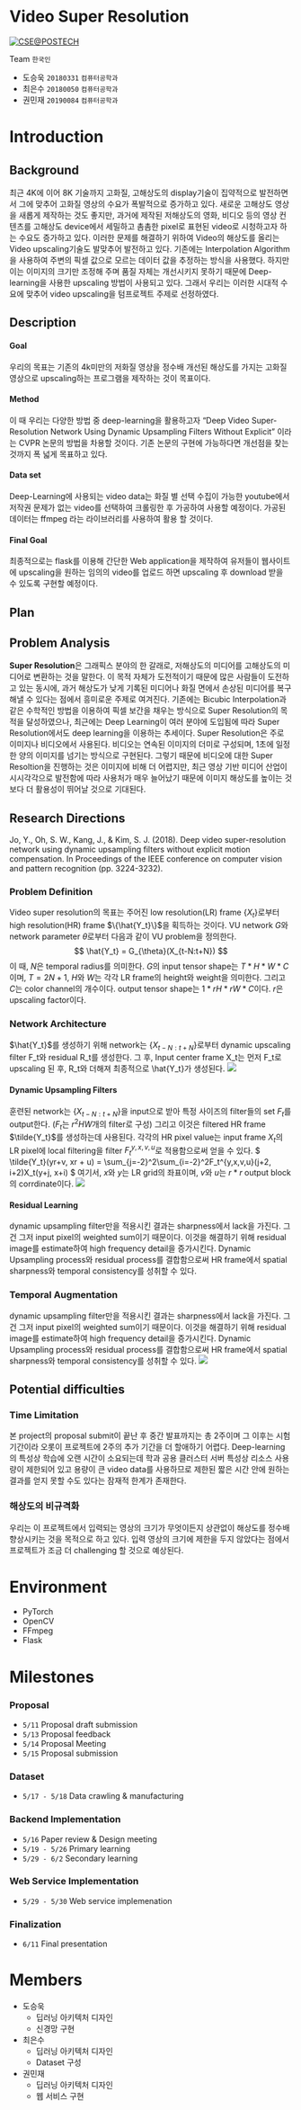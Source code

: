Video Super Resolution
===
[![CSE@POSTECH](https://img.shields.io/badge/CSED451-POSTECH-c80150)](https://www.postech.ac.kr)

Team `한국인`
- 도승욱 `20180331` `컴퓨터공학과`
- 최은수 `20180050` `컴퓨터공학과`
- 권민재 `20190084` `컴퓨터공학과`


# Introduction
## Background
최근 4K에 이어 8K 기술까지 고화질, 고해상도의 display기술이 집약적으로 발전하면서 그에 맞추어 고화질 영상의 수요가 폭발적으로 증가하고 있다. 새로운 고해상도 영상을 새롭게 제작하는 것도 좋지만, 과거에 제작된 저해상도의 영화, 비디오 등의 영상 컨텐츠를 고해상도 device에서 세밀하고 촘촘한 pixel로 표현된 video로  시청하고자 하는 수요도 증가하고 있다. 이러한 문제를 해결하기 위하여 Video의 해상도를 올리는 Video upscaling기술도 발맞추어 발전하고 있다. 기존에는 Interpolation Algorithm을 사용하여 주변의 픽셀 값으로 모르는 데이터 값을 추정하는 방식을 사용했다. 하지만 이는 이미지의 크기만 조정해 주며 품질 자체는 개선시키지 못하기 때문에 Deep-learning을 사용한 upscaling 방법이 사용되고 있다. 그래서 우리는 이러한 시대적 수요에 맞추어 video upscaling을 텀프로젝트 주제로 선정하였다.

## Description
#### Goal
우리의 목표는 기존의 4k미만의 저화질 영상을 정수배 개선된 해상도를 가지는 고화질 영상으로 upscaling하는 프로그램을 제작하는 것이 목표이다.

#### Method
이 때 우리는 다양한 방법 중 deep-learning을 활용하고자 “Deep Video Super-Resolution Network Using Dynamic Upsampling Filters Without Explicit” 이라는 CVPR 논문의 방법을 차용할 것이다. 기존 논문의 구현에 가능하다면 개선점을 찾는 것까지 폭 넓게 목표하고 있다.

#### Data set
Deep-Learning에 사용되는 video data는 화질 별 선택 수집이 가능한 youtube에서 저작권 문제가 없는 video를 선택하여 크롤링한 후 가공하여 사용할 예정이다. 가공된 데이터는 ffmpeg 라는 라이브러리를 사용하여 활용 할 것이다.

#### Final Goal
최종적으로는 flask를 이용해 간단한 Web application을 제작하여 유저들이 웹사이트에 upscaling을 원하는 임의의 video를 업로드 하면 upscaling 후 download 받을 수 있도록 구현할 예정이다.


## Plan
## Problem Analysis
 **Super Resolution**은 그래픽스 분야의 한 갈래로, 저해상도의 미디어를 고해상도의 미디어로 변환하는 것을 말한다. 이 목적 자체가 도전적이기 때문에 많은 사람들이 도전하고 있는 동시에, 과거 해상도가 낮게 기록된 미디어나 화질 면에서 손상된 미디어를 복구해낼 수 있다는 점에서 흥미로운 주제로 여겨진다. 기존에는 Bicubic Interpolation과 같은 수학적인 방법을 이용하여 픽셀 보간을 채우는 방식으로 Super Resolution의 목적을 달성하였으나, 최근에는 Deep Learning이 여러 분야에 도입됨에 따라 Super Resolution에서도 deep learning을 이용하는 추세이다. Super Resolution은 주로 이미지나 비디오에서 사용된다. 비디오는 연속된 이미지의 더미로 구성되며, 1초에 일정한 양의 이미지를 넘기는 방식으로 구현된다. 그렇기 때문에 비디오에 대한 Super Resoltion을 진행하는 것은 이미지에 비해 더 어렵지만, 최근 영상 기반 미디어 산업이 시시각각으로 발전함에 따라 사용처가 매우 늘어났기 때문에 이미지 해상도를 높이는 것 보다 더 활용성이 뛰어날 것으로 기대된다.

## Research Directions
Jo, Y., Oh, S. W., Kang, J., & Kim, S. J. (2018). Deep video super-resolution network using dynamic upsampling filters without explicit motion compensation. In Proceedings of the IEEE conference on computer vision and pattern recognition (pp. 3224-3232).

### Problem Definition
Video super resolution의 목표는 주어진 low resolution(LR) frame $\{X_t\}$로부터 high resolution(HR) frame $\{\hat{Y_t}\}$을 획득하는 것이다. VU network $G$와 network parameter $\theta$로부터 다음과 같이 VU problem을 정의한다.
$$
    \hat{Y_t} = G_{\theta}(X_{t-N:t+N})
$$
이 때, $N$은 temporal radius를 의미한다. $G$의 input tensor shape는 $T * H * W * C$이며, $T= 2N + 1$, $H$와 $W$는 각각 LR frame의 height와 weight을 의미한다. 그리고 $C$는 color channel의 개수이다. output tensor shape는 $1 * rH * rW * C$이다. $r$은 upscaling factor이다. 

### Network Architecture
$\hat{Y_t}$를 생성하기 위해 network는 $\{X_{t-N:t+N}\}$로부터 dynamic upscaling filter F_t와 residual R_t를 생성한다. 그 후, Input center frame X_t는 먼저 F_t로 upscaling 된 후, R_t와 더해져 최종적으로 \hat{Y_t}가 생성된다.
![](https://i.imgur.com/KQ8VyqI.png)


#### Dynamic Upsampling Filters
훈련된 network는 $\{X_{t-N:t+N}\}$을 input으로 받아 특정 사이즈의 filter들의 set $F_t$를 output한다. ($F_t$는 $r^2HW$개의 filter로 구성) 그리고 이것은 filtered HR frame $\tilde{Y_t}$를 생성하는데 사용된다. 각각의 HR pixel value는 input frame $X_t$의 LR pixel에 local filtering을 filter $F_t^{y,x,v,u}$로 적용함으로써 얻을 수 있다.
$
\tilde{Y_t}(yr+v, xr + u) = \sum_{j=-2}^2\sum_{i=-2}^2F_t^{y,x,v,u}(j+2, i+2)X_t(y+j, x+i)
$
여기서, $x$와 $y$는 LR grid의 좌표이며, $v$와 $u$는 $r*r$ output block의 corrdinate이다.
![](https://i.imgur.com/edFKPUS.png)


#### Residual Learning
dynamic upsampling filter만을 적용시킨 결과는 sharpness에서 lack을 가진다. 그건 그저 input pixel의 weighted sum이기 때문이다. 이것을 해결하기 위해 residual image를 estimate하여 high frequency detail을 증가시킨다. Dynamic Upsampling process와 residual process를 결합함으로써 HR frame에서 spatial sharpness와 temporal consistency를 성취할 수 있다.

### Temporal Augmentation
dynamic upsampling filter만을 적용시킨 결과는 sharpness에서 lack을 가진다. 그건 그저 input pixel의 weighted sum이기 때문이다. 이것을 해결하기 위해 residual image를 estimate하여 high frequency detail을 증가시킨다. Dynamic Upsampling process와 residual process를 결합함으로써 HR frame에서 spatial sharpness와 temporal consistency를 성취할 수 있다.
![](https://i.imgur.com/DVvy3X8.png)


## Potential difficulties
### Time Limitation
본 project의 proposal submit이 끝난 후 중간 발표까지는 총 2주이며 그 이후는 시험기간이라 오롯이 프로젝트에  2주의 추가 기간을 더 할애하기 어렵다. Deep-learning 의 특성상 학습에 오랜 시간이 소요되는데 학과 공용 클러스터 서버 특성상 리소스 사용량이 제한되어 있고 용량이 큰 video data를 사용하므로 제한된 짧은 시간 안에 원하는 결과를 얻지 못할 수도 있다는 잠재적 한계가 존재한다.

### 해상도의 비규격화
 우리는 이 프로젝트에서 입력되는 영상의 크기가 무엇이든지 상관없이 해상도를 정수배 향상시키는 것을 목적으로 하고 있다. 입력 영상의 크기에 제한을 두지 않았다는 점에서 프로젝트가 조금 더 challenging 할 것으로 예상된다.


# Environment
- PyTorch
- OpenCV
- FFmpeg
- Flask

# Milestones
### Proposal
- `5/11` Proposal draft submission
- `5/13` Proposal feedback
- `5/14` Proposal Meeting
- `5/15` Proposal submission
### Dataset
- `5/17 - 5/18` Data crawling & manufacturing
### Backend Implementation
- `5/16` Paper review & Design meeting
- `5/19 - 5/26` Primary learning
- `5/29 - 6/2` Secondary learning



### Web Service Implementation
- `5/29 - 5/30` Web service implemenation

### Finalization
- `6/11` Final presentation


# Members
- 도승욱
    - 딥러닝 아키텍처 디자인
    - 신경망 구현
- 최은수
    - 딥러닝 아키텍처 디자인
    - Dataset 구성
- 권민재
    - 딥러닝 아키텍처 디자인
    - 웹 서비스 구현
